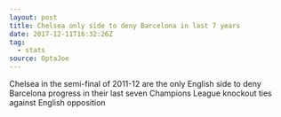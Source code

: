 ```yaml
---  
layout: post
title: Chelsea only side to deny Barcelona in last 7 years
date: 2017-12-11T16:32:26Z
tag:
  - stats
source: OptaJoe
---
```

 
Chelsea in the semi-final of 2011-12 are the only English side to deny Barcelona progress in
their last seven Champions League knockout ties against English opposition